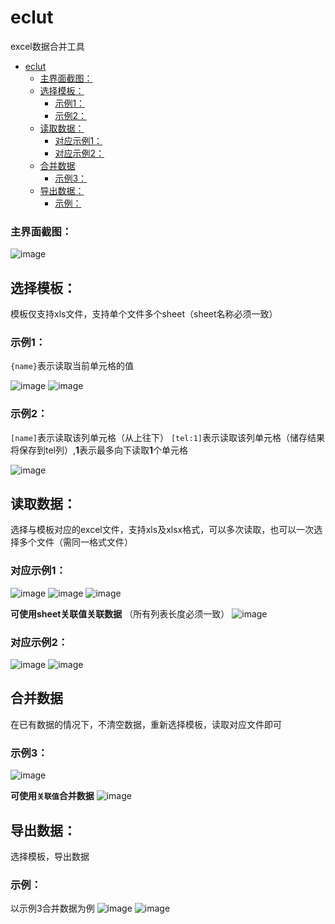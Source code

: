 # eclut

excel数据合并工具

* [eclut](#eclut)
    * [主界面截图：](#主界面截图)
  * [选择模板：](#选择模板)
    * [示例1：](#示例1)
    * [示例2：](#示例2)
  * [读取数据：](#读取数据)
    * [对应示例1：](#对应示例1)
    * [对应示例2：](#对应示例2)
  * [合并数据](#合并数据)
    * [示例3：](#示例3)
  * [导出数据：](#导出数据)
    * [示例：](#示例)


### 主界面截图：
![image](https://user-images.githubusercontent.com/31004882/157615014-f2e39e60-1ae8-45fe-aac2-180909014a79.png)

## 选择模板：
模板仅支持xls文件，支持单个文件多个sheet（sheet名称必须一致）

### 示例1：
`{name}`表示读取当前单元格的值

![image](https://user-images.githubusercontent.com/31004882/157615717-efaf9f6e-2e45-462b-b15e-66f10d1f6645.png)
![image](https://user-images.githubusercontent.com/31004882/157615940-57742e49-d09e-4440-bcf9-69c2a200135b.png)

### 示例2：
`[name]`表示读取该列单元格（从上往下）
`[tel:1]`表示读取该列单元格（储存结果将保存到tel列）,**1**表示最多向下读取**1**个单元格

![image](https://user-images.githubusercontent.com/31004882/157615637-be27a26b-b32c-428a-ba5b-68665d553ffe.png)


## 读取数据：
选择与模板对应的excel文件，支持xls及xlsx格式，可以多次读取，也可以一次选择多个文件（需同一格式文件）

### 对应示例1：
![image](https://user-images.githubusercontent.com/31004882/157617243-7255eff9-e0a2-43b6-9f9a-9af4945640a7.png)
![image](https://user-images.githubusercontent.com/31004882/157617269-37c728fc-3ece-4ed8-a154-3cf8d7764d21.png)
![image](https://user-images.githubusercontent.com/31004882/157617119-aaa78c90-a23c-462f-8214-40546cd83c16.png)

**可使用sheet关联值关联数据** （所有列表长度必须一致）
![image](https://user-images.githubusercontent.com/31004882/157617574-66cbf3d0-ea0a-4e36-8f08-9659d23f6f89.png)

### 对应示例2：

![image](https://user-images.githubusercontent.com/31004882/157618134-4f1c5077-becc-4046-aa24-330a5d642e08.png)
![image](https://user-images.githubusercontent.com/31004882/157617189-a384f5c2-4106-4d7a-80c4-da9a320461a9.png)

## 合并数据
在已有数据的情况下，不清空数据，重新选择模板，读取对应文件即可

### 示例3：
![image](https://user-images.githubusercontent.com/31004882/157618408-343bc21d-91bb-468d-88a5-b9b49f7faed8.png)

**可使用`关联值`合并数据**
![image](https://user-images.githubusercontent.com/31004882/157618730-f2fe88ca-b3b5-4663-a317-20b187c5f964.png)

## 导出数据：
选择模板，导出数据

### 示例：
以示例3合并数据为例
![image](https://user-images.githubusercontent.com/31004882/157619579-addced4c-55e4-4aa5-b688-fba906828736.png)
![image](https://user-images.githubusercontent.com/31004882/157619677-5e63c275-b8a7-4aac-8dad-ace75d6fb65d.png)

